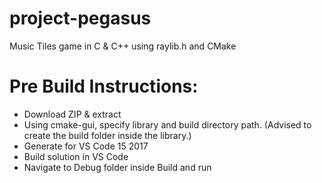 # project-pegasus

Music Tiles game in C & C++ using raylib.h and CMake

# Pre Build Instructions:

- Download ZIP & extract
- Using cmake-gui, specify library and build directory path. (Advised to create the build folder inside the library.)
- Generate for VS Code 15 2017
- Build solution in VS Code
- Navigate to Debug folder inside Build and run

